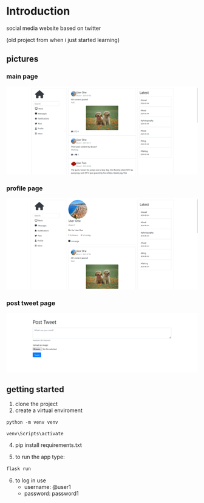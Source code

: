 # Introduction

social media website based on twitter

(old project from when i just started learning)

## pictures

### main page

![main page](main_page.png)

### profile page

![profile page](profile%20page.png)

### post tweet page

![post](post%20tweet.png)

## getting started

1. clone the project
2. create a virtual enviroment
  ```
  python -m venv venv
  ```
  ```
  venv\Scripts\activate
  ```
4. pip install requirements.txt
   
5. to run the app type: 
```bash
flask run
```
6. to log in use
   - username: @user1
   - password: password1
  

  


    
